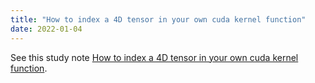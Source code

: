```yaml
---
title: "How to index a 4D tensor in your own cuda kernel function"
date: 2022-01-04
---
```


See this study note [How to index a 4D tensor in your own cuda kernel function](https://github.com/ccj5351/mystudynotes/blob/master/_posts/stereo_matching/2021-10-15-4dtensor_index_in_cuda.md).
